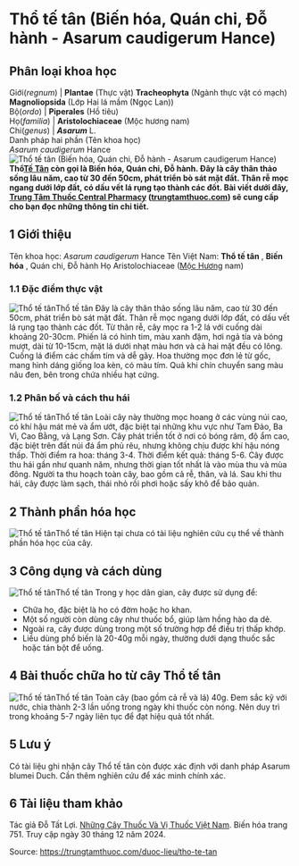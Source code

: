 # Thổ tế tân (Biến hóa, Quán chi, Đỗ hành - Asarum caudigerum Hance)

Phân loại khoa học  
---  
Giới(_regnum_) |  **Plantae** (Thực vật) **Tracheophyta** (Ngành thực vật có mạch) **Magnoliopsida** (Lớp Hai lá mầm (Ngọc Lan))  
Bộ(_ordo_) | **Piperales** (Hồ tiêu)  
Họ(_familia_) | **Aristolochiaceae** (Mộc hương nam)  
Chi(_genus_) | _**Asarum**_ L.  
Danh pháp hai phần (Tên khoa học)  
_Asarum caudigerum_ Hance  
![Thổ tế tân \(Biến hóa, Quán chi, Đỗ hành - Asarum caudigerum Hance\)](https://trungtamthuoc.com/images/others/tho-te-tan-1-6073.jpg)
**Thổ[Tế Tân](https://trungtamthuoc.com/hoat-chat/te-tan "Tế Tân") còn gọi là Biến hóa, Quán chi, Đỗ hành. Đây là cây thân thảo sống lâu năm, cao từ 30 đến 50cm, phát triển bò sát mặt đất. Thân rễ mọc ngang dưới lớp đất, có dấu vết lá rụng tạo thành các đốt. Bài viết dưới đây, [Trung Tâm Thuốc Central Pharmacy](https://trungtamthuoc.com/ "Trung Tâm Thuốc Central Pharmacy") ([trungtamthuoc.com](https://trungtamthuoc.com/ "trungtamthuoc.com")) sẽ cung cấp cho bạn đọc những thông tin chi tiết.**
##  1 Giới thiệu
Tên khoa học: _Asarum caudigerum_ Hance
Tên Việt Nam: **Thổ tế tân** , **Biến hóa** , Quán chi, Đỗ hành
Họ Aristolochiaceae ([Mộc Hương](https://trungtamthuoc.com/hoat-chat/moc-huong "Mộc Hương") nam)
### 1.1 Đặc điểm thực vật
![Thổ tế tân](https://trungtamthuoc.com/images/item/tho-te-tan-2.jpg)Thổ tế tân
Đây là cây thân thảo sống lâu năm, cao từ 30 đến 50cm, phát triển bò sát mặt đất. Thân rễ mọc ngang dưới lớp đất, có dấu vết lá rụng tạo thành các đốt. Từ thân rễ, cây mọc ra 1-2 lá với cuống dài khoảng 20-30cm. Phiến lá có hình tim, màu xanh đậm, hơi ngả tía và bóng mượt, dài từ 10-15cm, mặt lá dưới nhạt màu hơn và cả hai mặt đều có lông. Cuống lá điểm các chấm tím và dễ gãy.
Hoa thường mọc đơn lẻ từ gốc, mang hình dáng giống loa kèn, có màu tím. Quả khi chín chuyển sang màu nâu đen, bên trong chứa nhiều hạt cứng.
### 1.2 Phân bố và cách thu hái
![Thổ tế tân](https://trungtamthuoc.com/images/item/tho-te-tan-5.jpg)Thổ tế tân
Loài cây này thường mọc hoang ở các vùng núi cao, có khí hậu mát mẻ và ẩm ướt, đặc biệt tại những khu vực như Tam Đảo, Ba Vì, Cao Bằng, và Lạng Sơn. Cây phát triển tốt ở nơi có bóng râm, độ ẩm cao, đặc biệt trên đất núi đá ẩm phủ rêu, nhưng không chịu được khí hậu nóng thấp.
Thời điểm ra hoa: tháng 3-4.
Thời điểm kết quả: tháng 5-6.
Cây được thu hái gần như quanh năm, nhưng thời gian tốt nhất là vào mùa thu và mùa đông. Người ta thu hoạch toàn cây, bao gồm cả rễ, thân, và lá. Sau khi thu hái, cây được làm sạch, thái nhỏ rồi phơi hoặc sấy khô để bảo quản.
##  2 Thành phần hóa học
![Thổ tế tân](https://trungtamthuoc.com/images/item/tho-te-tan-3.jpg)Thổ tế tân
Hiện tại chưa có tài liệu nghiên cứu cụ thể về thành phần hóa học của cây.
##  3 Công dụng và cách dùng
![Thổ tế tân](https://trungtamthuoc.com/images/item/tho-te-tan-6.jpg)Thổ tế tân
Trong y học dân gian, cây được sử dụng để:
  * Chữa ho, đặc biệt là ho có đờm hoặc ho khan.
  * Một số người còn dùng cây như thuốc bổ, giúp làm hồng hào da dẻ.
  * Ngoài ra, cây được dùng trong một số trường hợp để điều trị thấp khớp.
  * Liều dùng phổ biến là 20-40g mỗi ngày, thường dưới dạng thuốc sắc hoặc tán bột để uống.


##  4 Bài thuốc chữa ho từ cây Thổ tế tân
![Thổ tế tân](https://trungtamthuoc.com/images/item/tho-te-tan-4.jpg)Thổ tế tân
Toàn cây (bao gồm cả rễ và lá) 40g.
Đem sắc kỹ với nước, chia thành 2-3 lần uống trong ngày khi thuốc còn nóng.
Nên duy trì trong khoảng 5-7 ngày liên tục để đạt hiệu quả tốt nhất.
##  5 Lưu ý
Có tài liệu ghi nhận cây Thổ tế tân còn được xác định với danh pháp Asarum blumei Duch. Cần thêm nghiên cứu để xác minh chính xác.
##  6 Tài liệu tham khảo
Tác giả Đỗ Tất Lợi. [Những Cây Thuốc Và Vị Thuốc Việt Nam](https://trungtamthuoc.com/duoc-lieu "Những Cây Thuốc Và Vị Thuốc Việt Nam"). Biến hóa trang 751. Truy cập ngày 30 tháng 12 năm 2024.


Source: https://trungtamthuoc.com/duoc-lieu/tho-te-tan